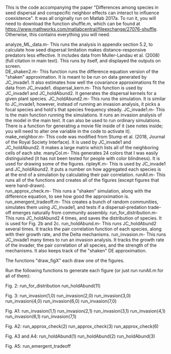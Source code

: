 This is the code accompanying the paper "Differences among species in seed dispersal and conspecific neighbor effects can interact to influence coexistence".  It was all originally run on Matlab 2017a.  To run it, you will need to download the function shuffle.m, which can be found at https://www.mathworks.com/matlabcentral/fileexchange/27076-shuffle.  Otherwise, this contains everything you will need.

analyze_ML_data.m- This runs the analysis in appendix section 5.2, to calculate how seed dispersal limitation makes distance-responsive predators less effective.  It includes data from Muller-Landau et al. (2008) (full citation in main text).  This runs by itself, and displayed the outputs on screen.  
DE_shaken2.m- This function runs the difference equation version of the "shaken" approximation.  It is meant to be run on data generated by JC_invade1.  It also estimates how well the covariance approximations fit the data from JC_invade1.
dispersal_kern.m- This function is used by JC_invade1 and JC_holdAbund2.  It generates the dispersal kernels for a given plant species.
JC_holdAbund2.m- This runs the simulation.  It is similar to JC_invade1, however, instead of running an invasion analysis, it picks a focal species and hold's that species frequency steady.
JC_invade1.m- This is the main function running the simulations.  It runs an invasion analysis of the model in the main text.  It can also be used to run ordinary simulations.  There is a function for generating a movie file inside of it (see notes inside; you will need to alter one variable in the code to activate it).
make_neighbor.m- This code was modified from Stump et al. (2018, Journal of the Royal Society Interface).  It is used by JC_invade1 and JC_holdAbund2.  It makes a large matrix which lists all of the neighboring cells of each site.
manyCol.m- This generates 24 colors that I was easily distinguished (it has not been tested for people with color blindness).  It is used for drawing some of the figures.
ripleyK.m- This is used by JC_invade1 and JC_holdAbund2.  It puts a number on how aggregated each species is at the end of a simulation by calculating their pair correlation.
runAll.m- This runs all of the functions and creates all of the figures (except figures that were hand-drawn).  
run_approx_check.m- This runs a "shaken" simulation, along with the difference equation, to see how good the approximation is.
run_emergent_tradeoff.m- This creates a bunch of random communities, simulates them using JC_invade1, and tests if a dispersal-predation trade-off emerges naturally from community assembly.
run_for_distribution.m- This runs JC_holdAbund2 4 times, and saves the distribution of species.  It is used for Fig. 2b and 2c.
run_holdAbund.m- This runs JC_holdAbund2 several times.  It tracks the pair correlation function of each species, along with their growth rate, and the Delta mechanisms.
run_invasion.m- This runs JC_invade1 many times to run an invasion analysis.  It tracks the growth rate of the invader, the pair correlation of all species, and the strength of the mechanisms.  It also keeps track of the "shaken" DE approximation.

The functions "draw_figX" each draw one of the figures.

Run the following functions to generate each figure (or just run runAll.m for all of them):

Fig. 2:
run_for_distribution
run_holdAbund(11)

Fig. 3:
run_invasion(1,0)
run_invasion(2,0)
run_invasion(3,0)
run_invasion(4,0)
run_invasion(6,0)
run_invasion(7,0)

Fig. A1:
run_invasion(1,1)
run_invasion(2,1)
run_invasion(3,1)
run_invasion(4,1)
run_invasion(6,1)
run_invasion(7,1)

Fig. A2:
run_approx_check(2)
run_approx_check(3)
run_approx_check(6)

Fig. A3 and A4:
run_holdAbund(1)
run_holdAbund(2)
run_holdAbund(3)

Fig. A5:
run_emergent_tradeoff
